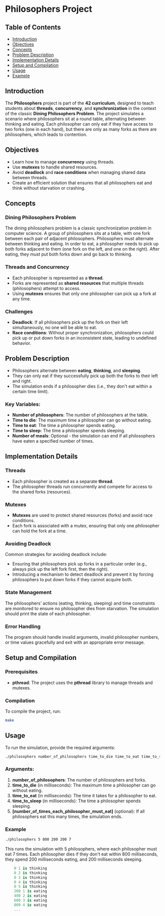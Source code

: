 # Philosophers Project

## Table of Contents
- [Introduction](#introduction)
- [Objectives](#objectives)
- [Concepts](#concepts)
- [Problem Description](#problem-description)
- [Implementation Details](#implementation-details)
- [Setup and Compilation](#setup-and-compilation)
- [Usage](#usage)
- [Example](#example)


## Introduction
The **Philosophers** project is part of the **42 curriculum**, designed to teach students about **threads**, **concurrency**, and **synchronization** in the context of the classic **Dining Philosophers Problem**. The project simulates a scenario where philosophers sit at a round table, alternating between thinking and eating. Each philosopher can only eat if they have access to two forks (one in each hand), but there are only as many forks as there are philosophers, which leads to contention.

## Objectives
- Learn how to manage **concurrency** using threads.
- Use **mutexes** to handle shared resources.
- Avoid **deadlock** and **race conditions** when managing shared data between threads.
- Create an efficient solution that ensures that all philosophers eat and think without starvation or crashing.

## Concepts

### Dining Philosophers Problem
The dining philosophers problem is a classic synchronization problem in computer science. A group of philosophers sits at a table, with one fork between each pair of adjacent philosophers. Philosophers must alternate between thinking and eating. In order to eat, a philosopher needs to pick up both forks adjacent to them (one fork on the left, and one on the right). After eating, they must put both forks down and go back to thinking.

### Threads and Concurrency
- Each philosopher is represented as a **thread**.
- Forks are represented as **shared resources** that multiple threads (philosophers) attempt to access.
- Using **mutexes** ensures that only one philosopher can pick up a fork at any time.
  
### Challenges
- **Deadlock**: If all philosophers pick up the fork on their left simultaneously, no one will be able to eat.
- **Race conditions**: Without proper synchronization, philosophers could pick up or put down forks in an inconsistent state, leading to undefined behavior.

## Problem Description
- Philosophers alternate between **eating**, **thinking**, and **sleeping**.
- They can only eat if they successfully pick up both the forks to their left and right.
- The simulation ends if a philosopher dies (i.e., they don't eat within a certain time limit).
  
### Key Variables:
- **Number of philosophers**: The number of philosophers at the table.
- **Time to die**: The maximum time a philosopher can go without eating.
- **Time to eat**: The time a philosopher spends eating.
- **Time to sleep**: The time a philosopher spends sleeping.
- **Number of meals**: Optional - the simulation can end if all philosophers have eaten a specified number of times.

## Implementation Details

### Threads
- Each philosopher is created as a separate **thread**.
- The philosopher threads run concurrently and compete for access to the shared forks (resources).

### Mutexes
- **Mutexes** are used to protect shared resources (forks) and avoid race conditions.
- Each fork is associated with a mutex, ensuring that only one philosopher can hold the fork at a time.

### Avoiding Deadlock
Common strategies for avoiding deadlock include:
- Ensuring that philosophers pick up forks in a particular order (e.g., always pick up the left fork first, then the right).
- Introducing a mechanism to detect deadlock and prevent it by forcing philosophers to put down forks if they cannot acquire both.

### State Management
The philosophers’ actions (eating, thinking, sleeping) and time constraints are monitored to ensure no philosopher dies from starvation. The simulation should print the state of each philosopher.

### Error Handling
The program should handle invalid arguments, invalid philosopher numbers, or time values gracefully and exit with an appropriate error message.

## Setup and Compilation

### Prerequisites
- **pthread**: The project uses the **pthread** library to manage threads and mutexes.
  
### Compilation
To compile the project, run:
```bash
make
```
## Usage

To run the simulation, provide the required arguments:

```bash
./philosophers number_of_philosophers time_to_die time_to_eat time_to_sleep [number_of_times_each_philosopher_must_eat]
```
### Arguments:

1. **number_of_philosophers**: The number of philosophers and forks.
2. **time_to_die** (in milliseconds): The maximum time a philosopher can go without eating.
3. **time_to_eat** (in milliseconds): The time it takes for a philosopher to eat.
4. **time_to_sleep** (in milliseconds): The time a philosopher spends sleeping.
5. **[number_of_times_each_philosopher_must_eat]** (optional): If all philosophers eat this many times, the simulation ends.

### Example

```bash
./philosophers 5 800 200 200 7
```
This runs the simulation with 5 philosophers, where each philosopher must eat 7 times. Each philosopher dies if they don't eat within 800 milliseconds, they spend 200 milliseconds eating, and 200 milliseconds sleeping.

```csharp
    0 1 is thinking
    0 2 is thinking
    0 3 is thinking
    0 4 is thinking
    0 5 is thinking
    200 1 is eating
    400 2 is eating
    600 3 is eating
    800 4 is eating
    ...
```

